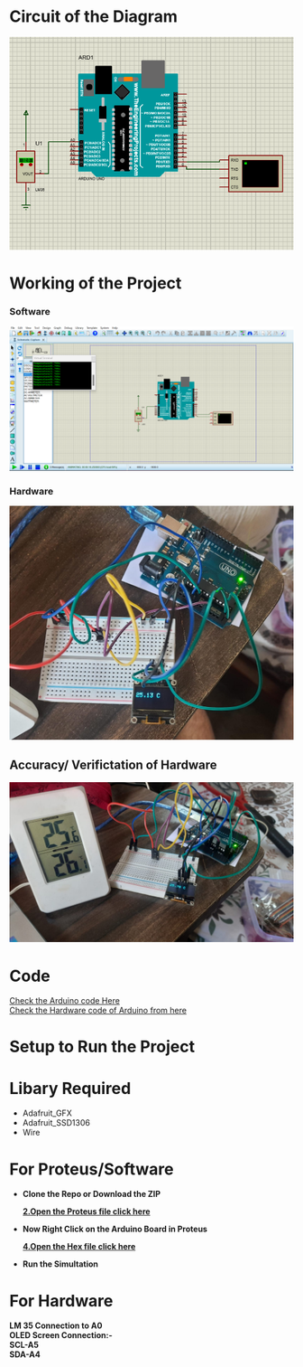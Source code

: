 # Circuit of the Diagram

<img src='./img/circuit.png'>

<br>

# Working of the Project

### Software

<img src='./img/working.png'>


### Hardware
<img src='./img/hardware.jpg'>


## Accuracy/ Verifictation of Hardware
<img src='./img/accuracy.jpg'>

<br>

# Code

[ Check the Arduino  code Here ](./Temp/Temp.ino)
<br>
[Check the Hardware  code of Arduino from here](lm35&oled.ino)


# Setup to Run the Project

# Libary Required 
<ul>
  <li>Adafruit_GFX</li>
  <li>Adafruit_SSD1306</li>
  <li>Wire</li>
</ul>

# For Proteus/Software

<ul>
<li><b>Clone the Repo or Download the ZIP </li>

  [ 2.Open the Proteus file  click here](Temp-Setup.pdsprj) 



<li> Now Right Click on the Arduino Board in Proteus  </li>

[ 4.Open the Hex file  click here](./Temp/build/arduino.avr.uno/Temp.ino.hex) 

<li>Run the Simultation</li>
</ul>

# For Hardware

LM 35 Connection to A0
<br>
OLED  Screen Connection:-
<br>
SCL-A5
<br>
SDA-A4


